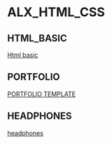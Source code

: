 # ALX_HTML_CSS
## HTML_BASIC 
[Html basic](https://mohammad-echaary.github.io/alx_html_css/index.html)
## PORTFOLIO
[PORTFOLIO TEMPLATE](https://www.example.com/my%20great%20page)
## HEADPHONES
[headphones](https://mohammad-echaary.github.io/alx_html_css/1-index.html)

